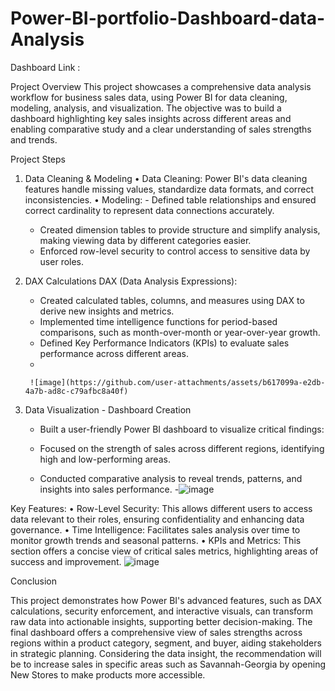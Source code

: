 # Power-BI-portfolio-Dashboard-data-Analysis

Dashboard Link : 

Project Overview
This project showcases a comprehensive data analysis workflow for business sales data, using Power BI for data cleaning, modeling, analysis, and visualization. The objective was to build a dashboard highlighting key sales insights across different areas and enabling comparative study and a clear understanding of sales strengths and trends.

Project Steps
1. Data Cleaning & Modeling
   •	Data Cleaning: Power BI's data cleaning features handle missing values, standardize data formats, and correct inconsistencies.
   •	Modeling:
     	- Defined table relationships and ensured correct cardinality to represent data connections accurately.
      - Created dimension tables to provide structure and simplify analysis, making viewing data by different categories easier.
      - Enforced row-level security to control access to sensitive data by user roles.
        
2. DAX Calculations
 	DAX (Data Analysis Expressions):
      - Created calculated tables, columns, and measures using DAX to derive new insights and metrics.
      - Implemented time intelligence functions for period-based comparisons, such as month-over-month or year-over-year growth.
      - Defined Key Performance Indicators (KPIs) to evaluate sales performance across different areas.
      -
 

        ![image](https://github.com/user-attachments/assets/b617099a-e2db-4a7b-ad8c-c79afbc8a40f)

3. Data Visualization - Dashboard Creation
     - 	Built a user-friendly Power BI dashboard to visualize critical findings:
     

     - 	Focused on the strength of sales across different regions, identifying high and low-performing areas.
     - 	Conducted comparative analysis to reveal trends, patterns, and insights into sales performance.
     -![image](https://github.com/user-attachments/assets/fbcdb4a5-7fab-4485-9ec6-0875c2c042d4)

  
   

  Key Features:
    •	Row-Level Security: This allows different users to access data relevant to their roles, ensuring confidentiality and enhancing data governance.
    •	Time Intelligence: Facilitates sales analysis over time to monitor growth trends and seasonal patterns.
    •	KPIs and Metrics: This section offers a concise view of critical sales metrics, highlighting areas of success and improvement.
![image](https://github.com/user-attachments/assets/34d39631-6280-4a07-82f2-dd4fca33d17b)


Conclusion

This project demonstrates how Power BI's advanced features, such as DAX calculations, security enforcement, and interactive visuals, can transform raw data into actionable insights, supporting better decision-making. The final dashboard offers a comprehensive view of sales strengths across regions within a product category, segment, and buyer, aiding stakeholders in strategic planning.
Considering the data insight, the recommendation will be to increase sales in specific areas such as Savannah-Georgia by opening New Stores to make products more accessible.





